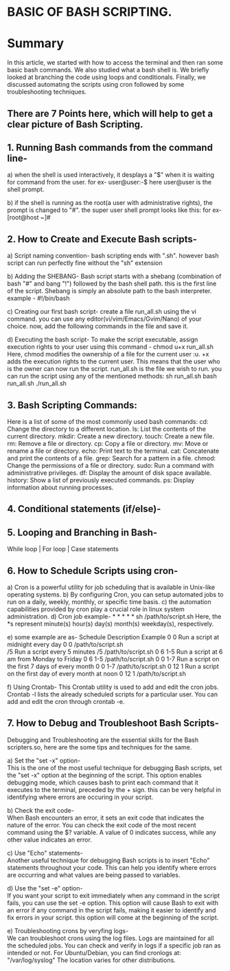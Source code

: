 # BASIC OF BASH SCRIPTING.

# Summary 

In this article, we started with how to access the terminal and then ran some basic bash commands. 
We also studied what a bash shell is. We briefly looked at branching the code using loops and conditionals. 
Finally, we discussed automating the scripts using cron followed by some troubleshooting techniques.

## There are 7 Points here, which will help to get a clear picture of Bash Scripting.

## 1. Running Bash commands from the command line- 
   
   a) when the shell is used interactively, it desplays a "$" when it is waiting for command from the user.
        for ex- user@user:-$ 
          here user@user is the shell prompt.

   b) if the shell is running as the root(a user with administrative rights), the prompt is changed to "#". the super user shell prompt looks like this:
        for ex- [root@host ~]#

## 2. How to Create and Execute Bash scripts- 
   
   a) Script naming convention- 
         bash scripting ends with ".sh". however bash script can run perfectly fine without the "sh" extension

   b) Adding the SHEBANG- 
         Bash script starts with a shebang (combination of bash "#" and bang "!") followed by the bash shell path.
         this is the first line of the script.
         Shebang is simply an absolute path to the bash interpreter.
         example - #!/bin/bash

   c) Creating our first bash script- 
         create a file run_all.sh using the vi command. you can use any editor(vi/vim/Emacs/Gvim/Nano) of your choice.
         now, add the following commands in the file and save it.

   d) Executing the bash script- 
         To make the script executable, assign execution rights to your user using this command - chmod u+x run_all.sh 
           Here,
              chmod modifies the ownership of a file for the current user :u.
              +x adds the execution rights to the current user. This means that the user who is the owner can now run the script.
              run_all.sh is the file we wish to run.
          you can run the script using any of the mentioned methods:
              sh run_all.sh
              bash run_all.sh
              ./run_all.sh

## 3. Bash Scripting Commands:
   Here is a list of some of the most commonly used bash commands:
         cd: Change the directory to a different location.
         ls: List the contents of the current directory.
         mkdir: Create a new directory.
         touch: Create a new file.
         rm: Remove a file or directory.
         cp: Copy a file or directory.
         mv: Move or rename a file or directory.
         echo: Print text to the terminal.
         cat: Concatenate and print the contents of a file.
         grep: Search for a pattern in a file.
         chmod: Change the permissions of a file or directory.
         sudo: Run a command with administrative privileges.
         df: Display the amount of disk space available.
         history: Show a list of previously executed commands.
         ps: Display information about running processes.

## 4. Conditional statements (if/else)- 
         
   
## 5. Looping and Branching in Bash- 
   
   While loop  | For loop | Case statements
   
## 6. How to Schedule Scripts using cron-

   a) Cron is a powerful utility for job scheduling that is available in Unix-like operating systems.
   b) By configuring Cron, you can setup automated jobs to run on a daily, weekly, monthly, or specific time basis.
   c) the automation capabilities provided by cron play a crucial role in linux system administration.
   d) Cron job example-
         * * * * * sh /path/to/script.sh
         Here, the *s represent minute(s) hour(s) day(s) month(s) weekday(s), respectively.
   
   e) some example are as-
      Schedule	   Description	                                             Example
      0 0	      Run a script at midnight every day	                     0 0 /path/to/script.sh            
      /5	         Run a script every 5 minutes	                           /5 /path/to/script.sh
      0 6 1-5	   Run a script at 6 am from Monday to Friday	            0 6 1-5 /path/to/script.sh
      0 0 1-7	   Run a script on the first 7 days of every month	         0 0 1-7 /path/to/script.sh
      0 12 1	   Run a script on the first day of every month at noon	   0 12 1 /path/to/script.sh                  

   f) Using Crontab-
      This Crontab utility is used to add and edit the cron jobs.
      Crontab -l lists the already scheduled scripts for a particular user.
      You can add and edit the cron through crontab -e. 
   
## 7. How to Debug and Troubleshoot Bash Scripts-
   Debugging and Troubleshooting are the essential skills for the Bash scripters.so, here are the some tips and techniques for the same.
   
   a) Set the "set -x" option-  
      This is the one of the most useful technique for debugging Bash scripts, set the "set -x" option at the beginning of the script.
      This option enables debugging mode, which causes bash to print each command that it executes to the terminal, preceded by the + sign.
      this can be very helpful in identifying where errors are occuring in your script.
   
   b) Check the exit code-  
      When Bash encounters an error, it sets an exit code that indicates the nature of the error.
      You can check the exit code of the most recent command using the $? variable.
      A value of 0 indicates success, while any other value indicates an error.
   
   c) Use "Echo" statements-  
      Another useful technique for debugging Bash scripts is to insert "Echo" statements throughout your code.
      This can help you identify where errors are occurring and what values are being passed to variables.

   d) Use the "set -e" option-  
      If you want your script to exit immediately when any command in the script fails, you can use the set -e option.
      This option will cause Bash to exit with an error if any command in the script fails, making it easier to identify and fix errors in your script.
      this option will come at the beginning of the script.
   
   e) Troubleshooting crons by veryfing logs-  
      We can troubleshoot crons using the log files. Logs are maintained for all the scheduled jobs.
      You can check and verify in logs if a specific job ran as intended or not.
         For Ubuntu/Debian, you can find cronlogs at: "/var/log/syslog"
      The location varies for other distributions.
   
   

     
     
